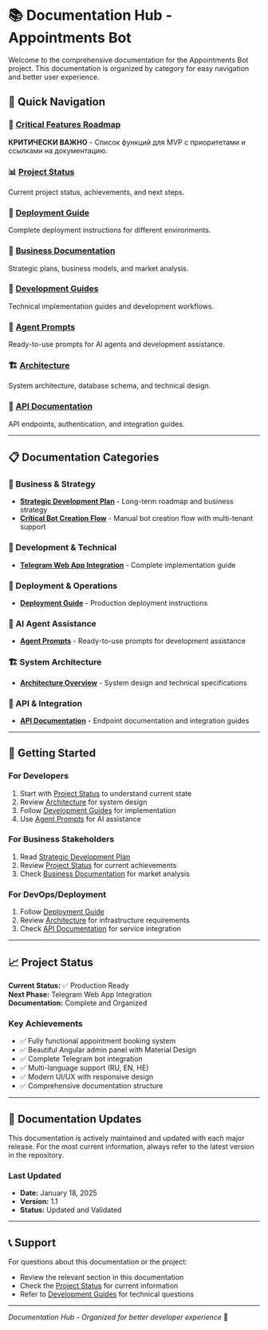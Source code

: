 # 📚 Documentation Hub - Appointments Bot

Welcome to the comprehensive documentation for the Appointments Bot project. This documentation is organized by category for easy navigation and better user experience.

## 🎯 Quick Navigation

### 🚨 [Critical Features Roadmap](./CRITICAL_FEATURES_ROADMAP.md)
**КРИТИЧЕСКИ ВАЖНО** - Список функций для MVP с приоритетами и ссылками на документацию.

### 📊 [Project Status](./PROJECT_CHECKPOINT_2025.md)
Current project status, achievements, and next steps.

### 🚀 [Deployment Guide](./deployment/)
Complete deployment instructions for different environments.

### 💼 [Business Documentation](./business/)
Strategic plans, business models, and market analysis.

### 🔧 [Development Guides](./development/)
Technical implementation guides and development workflows.

### 🤖 [Agent Prompts](./agent-prompts/)
Ready-to-use prompts for AI agents and development assistance.

### 🏗️ [Architecture](./architecture/)
System architecture, database schema, and technical design.

### 🔌 [API Documentation](./api/)
API endpoints, authentication, and integration guides.

---

## 📋 Documentation Categories

### 🏢 Business & Strategy
- **[Strategic Development Plan](./business/STRATEGIC_DEVELOPMENT_PLAN.md)** - Long-term roadmap and business strategy
- **[Critical Bot Creation Flow](./business/CRITICAL_BOT_CREATION_FLOW.md)** - Manual bot creation flow with multi-tenant support

### 🔧 Development & Technical
- **[Telegram Web App Integration](./development/TELEGRAM_WEBAPP_INTEGRATION_GUIDE.md)** - Complete implementation guide

### 🚀 Deployment & Operations
- **[Deployment Guide](./deployment/DEPLOYMENT_GUIDE.md)** - Production deployment instructions

### 🤖 AI Agent Assistance
- **[Agent Prompts](./agent-prompts/)** - Ready-to-use prompts for development assistance

### 🏗️ System Architecture
- **[Architecture Overview](./architecture/)** - System design and technical specifications

### 🔌 API & Integration
- **[API Documentation](./api/)** - Endpoint documentation and integration guides

---

## 🎯 Getting Started

### For Developers
1. Start with [Project Status](./PROJECT_CHECKPOINT_2025.md) to understand current state
2. Review [Architecture](./architecture/) for system design
3. Follow [Development Guides](./development/) for implementation
4. Use [Agent Prompts](./agent-prompts/) for AI assistance

### For Business Stakeholders
1. Read [Strategic Development Plan](./business/STRATEGIC_DEVELOPMENT_PLAN.md)
2. Review [Project Status](./PROJECT_CHECKPOINT_2025.md) for current achievements
3. Check [Business Documentation](./business/) for market analysis

### For DevOps/Deployment
1. Follow [Deployment Guide](./deployment/DEPLOYMENT_GUIDE.md)
2. Review [Architecture](./architecture/) for infrastructure requirements
3. Check [API Documentation](./api/) for service integration

---

## 📈 Project Status

**Current Status:** ✅ Production Ready  
**Next Phase:** Telegram Web App Integration  
**Documentation:** Complete and Organized  

### Key Achievements
- ✅ Fully functional appointment booking system
- ✅ Beautiful Angular admin panel with Material Design
- ✅ Complete Telegram bot integration
- ✅ Multi-language support (RU, EN, HE)
- ✅ Modern UI/UX with responsive design
- ✅ Comprehensive documentation structure

---

## 🔄 Documentation Updates

This documentation is actively maintained and updated with each major release. For the most current information, always refer to the latest version in the repository.

### Last Updated
- **Date:** January 18, 2025
- **Version:** 1.1
- **Status:** Updated and Validated

---

## 📞 Support

For questions about this documentation or the project:
- Review the relevant section in this documentation
- Check the [Project Status](./PROJECT_CHECKPOINT_2025.md) for current information
- Refer to [Development Guides](./development/) for technical questions

---

*Documentation Hub - Organized for better developer experience* 🚀
